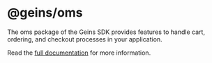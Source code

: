 # @geins/oms

The oms package of the Geins SDK provides features to handle cart, ordering, and checkout processes in your application.

Read the [full documentation](https://sdk.geins.dev/packages/oms/) for more information.
